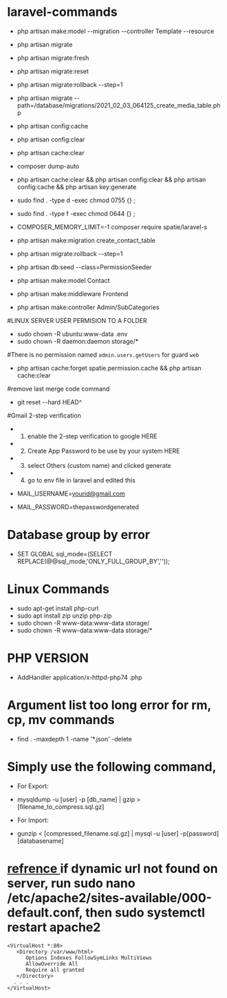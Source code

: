 # laravel-commands

- php artisan make:model --migration --controller Template --resource

- php artisan migrate
- php artisan migrate:fresh
- php artisan migrate:reset
- php artisan migrate:rollback --step=1
- php artisan migrate --path=/database/migrations/2021_02_03_064125_create_media_table.php

- php artisan config:cache
- php artisan config:clear
- php artisan cache:clear

- composer dump-auto
- php artisan cache:clear && php artisan config:clear && php artisan config:cache && php artisan key:generate
    
    


- sudo find . -type d -exec chmod 0755 {} \;
- sudo find . -type f -exec chmod 0644 {} \;
- COMPOSER_MEMORY_LIMIT=-1 composer require spatie/laravel-s
- php artisan make:migration create_contact_table
- php artisan migrate:rollback --step=1
- php artisan db:seed --class=PermissionSeeder
- php artisan make:model Contact
- php artisan make:middleware Frontend
- php artisan make:controller Admin/SubCategories


#LINUX SERVER USER PERMISION TO A FOLDER
- sudo chown -R ubuntu:www-data .env
- sudo chown -R daemon:daemon storage/*

#There is no permission named `admin.users.getUsers` for guard `web`
- php artisan cache:forget spatie.permission.cache && php artisan cache:clear


#remove last merge code command
- git reset --hard HEAD^

#Gmail 2-step verification

- 1. enable the 2-step verification to google HERE

- 2. Create App Password to be use by your system HERE

- 3. select Others (custom name) and clicked generate

- 4. go to env file in laravel and edited this

- MAIL_USERNAME=yourid@gmail.com

- MAIL_PASSWORD=thepasswordgenerated

# Database group by error
- SET GLOBAL sql_mode=(SELECT REPLACE(@@sql_mode,'ONLY_FULL_GROUP_BY',''));

# Linux Commands
- sudo apt-get install php-curl
- sudo apt install zip unzip php-zip
- sudo chown -R www-data:www-data storage/
- sudo chown -R www-data:www-data storage/*

# PHP VERSION
- AddHandler application/x-httpd-php74 .php

# Argument list too long error for rm, cp, mv commands
- find . -maxdepth 1 -name '*.json' -delete

# Simply use the following command,

- For Export:

- mysqldump -u [user] -p [db_name] | gzip > [filename_to_compress.sql.gz] 
- For Import:

- gunzip < [compressed_filename.sql.gz]  | mysql -u [user] -p[password] [databasename] 


# <a target="_blank" href="https://www.digitalocean.com/community/tutorials/how-to-rewrite-urls-with-mod_rewrite-for-apache-on-ubuntu-18-04"> refrence </a>  if dynamic url not found on server, run sudo nano /etc/apache2/sites-available/000-default.conf, then sudo systemctl restart apache2
    <VirtualHost *:80> 
       <Directory /var/www/html>
          Options Indexes FollowSymLinks MultiViews
          AllowOverride All
          Require all granted
       </Directory>
      . . .
    </VirtualHost>   


